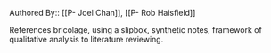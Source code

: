 Authored By:: [[P- Joel Chan]], [[P- Rob Haisfield]]

References bricolage, using a slipbox, synthetic notes, framework of qualitative analysis to literature reviewing.